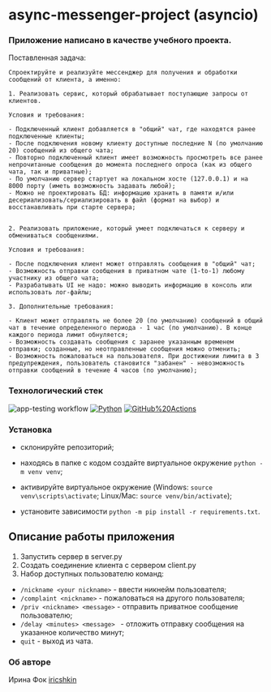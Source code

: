 # async-messenger-project (asyncio)

### Приложение написано в качестве учебного проекта.

Поставленная задача:

```
Спроектируйте и реализуйте мессенджер для получения и обработки сообщений от клиента, а именно:

1. Реализовать сервис, который обрабатывает поступающие запросы от клиентов.

Условия и требования:

- Подключенный клиент добавляется в "общий" чат, где находятся ранее подключенные клиенты;
- После подключения новому клиенту доступные последние N (по умолчанию 20) сообщений из общего чата;
- Повторно подключенный клиент имеет возможность просмотреть все ранее непрочитанные сообщения до момента последнего опроса (как из общего чата, так и приватные);
- По умолчанию сервер стартует на локальном хосте (127.0.0.1) и на 8000 порту (иметь возможность задавать любой);
- Можно не проектировать БД: информацию хранить в памяти и/или десериализовать/сериализировать в файл (формат на выбор) и восстанавливать при старте сервера;


2. Реализовать приложение, который умеет подключаться к серверу и обмениваться сообщениями.

Условия и требования:

- После подключения клиент может отправлять сообщения в "общий" чат;
- Возможность отправки сообщения в приватном чате (1-to-1) любому участнику из общего чата;
- Разрабатывать UI не надо: можно выводить информацию в консоль или использовать лог-файлы;

3. Дополнительные требования:

- Клиент может отправлять не более 20 (по умолчанию) сообщений в общий чат в течение определенного периода - 1 час (по умолчанию). В конце каждого периода лимит обнуляется;
- Возможность создавать сообщения с заранее указанным временем отправки; созданные, но неотправленные сообщения можно отменить;
- Возможность пожаловаться на пользователя. При достижении лимита в 3 предупреждения, пользователь становится "забанен" - невозможность отправки сообщений в течение 4 часов (по умолчанию);

```

### Технологический стек

![app-testing workflow](https://github.com/iricshkin/async-messenger-project/actions/workflows/app-testing.yml/badge.svg)
[![Python](https://img.shields.io/badge/-Python%203.10-464646?style=flat&logo=Python&logoColor=56C0C0&color=008080)](https://www.python.org/)
[![GitHub%20Actions](https://img.shields.io/badge/-GitHub%20Actions-464646?style=flat&logo=GitHub%20actions&logoColor=56C0C0&color=008080)](https://github.com/features/actions)

### Установка

- склонируйте репозиторий;

- находясь в папке с кодом создайте виртуальное окружение `python -m venv venv`;

- активируйте виртуальное окружение (Windows: `source venv\scripts\activate`; Linux/Mac: `source venv/bin/activate`);

- установите зависимости `python -m pip install -r requirements.txt`.

## Описание работы приложения

1. Запустить сервер в server.py
2. Создать соединение клиента с сервером client.py
3. Набор доступных пользователю команд:

- `/nickname <your nickname>` - ввести никнейм пользователя;
- `/complaint <nickname>` - пожаловаться на другого пользователя;
- `/priv <nickname> <message>` - отправить приватное сообщение пользователю;
- `/delay <minutes> <message> ` - отложить отправку сообщения на указанное количество минут;
- `quit` - выход из чата.

### Об авторе

Ирина Фок [iricshkin](https://github.com/iricshkin/)

